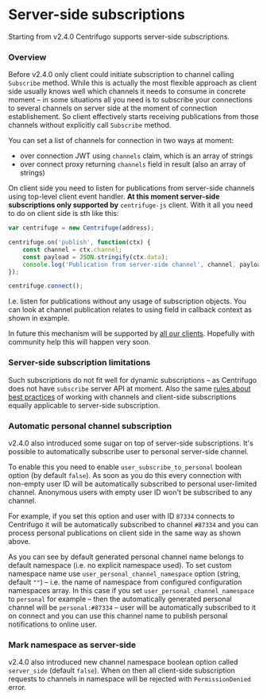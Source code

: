 # Server-side subscriptions

Starting from v2.4.0 Centrifugo supports server-side subscriptions.

### Overview

Before v2.4.0 only client could initiate subscription to channel calling `Subscribe` method. While this is actually the most flexible approach as client side usually knows well which channels it needs to consume in concrete moment – in some situations all you need is to subscribe your connections to several channels on server side at the moment of connection establishement. So client effectively starts receiving publications from those channels without explicitly call `Subscribe` method.

You can set a list of channels for connection in two ways at moment:

* over connection JWT using `channels` claim, which is an array of strings
* over connect proxy returning `channels` field in result (also an array of strings)

On client side you need to listen for publications from server-side channels using top-level client event handler. **At this moment server-side subscriptions only supported by** `centrifuge-js` client. With it all you need to do on client side is sth like this:

```javascript
var centrifuge = new Centrifuge(address);

centrifuge.on('publish', function(ctx) {
    const channel = ctx.channel;
    const payload = JSON.stringify(ctx.data);
    console.log('Publication from server-side channel', channel, payload);
});

centrifuge.connect();
```

I.e. listen for publications without any usage of subscription objects. You can look at channel publication relates to using field in callback context as shown in example.

In future this mechanism will be supported by [all our clients](../libraries/client.md). Hopefully with community help this will happen very soon.

### Server-side subscription limitations

Such subscriptions do not fit well for dynamic subscriptions – as Centrifugo does not have `subscribe` server API at moment. Also the same [rules about best practices](../faq.md#what-about-best-practices-with-amount-of-channels) of working with channels and client-side subscriptions equally applicable to server-side subscription. 

### Automatic personal channel subscription

v2.4.0 also introduced some sugar on top of server-side subscriptions. It's possible to automatically subscribe user to personal server-side channel.

To enable this you need to enable `user_subscribe_to_personal` boolean option (by default `false`). As soon as you do this every connection with non-empty user ID will be automatically subscribed to personal user-limited channel. Anonymous users with empty user ID won't be subscribed to any channel.

For example, if you set this option and user with ID `87334` connects to Centrifugo it will be automatically subscribed to channel `#87334` and you can process personal publications on client side in the same way as shown above.

As you can see by default generated personal channel name belongs to default namespace (i.e. no explicit namespace used). To set custom namespace name use `user_personal_channel_namespace` option (string, default `""`) – i.e. the name of namespace from configured configuration namespaces array. In this case if you set `user_personal_channel_namespace` to `personal` for example – then the automatically generated personal channel will be `personal:#87334` – user will be automatically subscribed to it on connect and you can use this channel name to publish personal notifications to online user.

### Mark namespace as server-side

v2.4.0 also introduced new channel namespace boolean option called `server_side` (default `false`). When on then all client-side subscription requests to channels in namespace will be rejected with `PermissionDenied` error.
